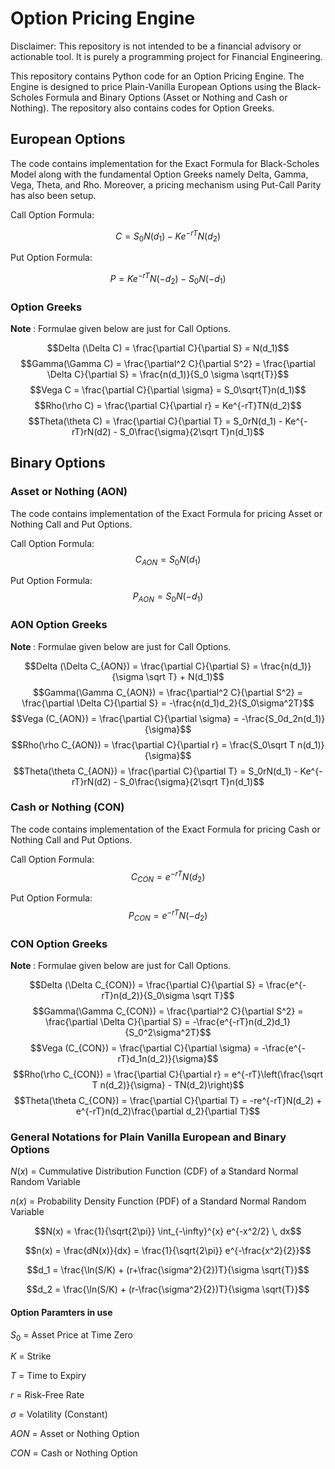 # Option Pricing Engine
Disclaimer: This repository is not intended to be a financial advisory or actionable tool. It is purely a programming project for Financial Engineering.

This repository contains Python code for an Option Pricing Engine. The Engine is designed to price Plain-Vanilla European Options using the Black-Scholes Formula and Binary Options (Asset or Nothing and Cash or Nothing). The repository also contains codes for Option Greeks.

## European Options
The code contains implementation for the Exact Formula for Black-Scholes Model along with the fundamental Option Greeks namely Delta, Gamma, Vega, Theta, and Rho. Moreover, a pricing mechanism using Put-Call Parity has also been setup.

Call Option Formula:

$$C = S_0N(d_1) - Ke^{-rT}N(d_2)$$

Put Option Formula:

$$P = Ke^{-rT}N(-d_2) - S_0N(-d_1)$$

### Option Greeks
<b> Note </b>: Formulae given below are just for Call Options.

$$Delta (\Delta C) = \frac{\partial C}{\partial S} = N(d_1)$$
$$Gamma(\Gamma C) = \frac{\partial^2 C}{\partial S^2} = \frac{\partial \Delta C}{\partial S} = \frac{n(d_1)}{S_0 \sigma \sqrt{T}}$$
$$Vega C = \frac{\partial C}{\partial \sigma} = S_0\sqrt{T}n(d_1)$$
$$Rho(\rho C) = \frac{\partial C}{\partial r} = Ke^{-rT}TN(d_2)$$
$$Theta(\theta C) = \frac{\partial C}{\partial T} = S_0rN(d_1) - Ke^{-rT}rN(d2) - S_0\frac{\sigma}{2\sqrt T}n(d_1)$$


## Binary Options
### Asset or Nothing (AON)
The code contains implementation of the Exact Formula for pricing Asset or Nothing Call and Put Options.

Call Option Formula:
$$C_{AON} = S_0N(d_1)$$

Put Option Formula:
$$P_{AON} = S_0N(-d_1)$$


### AON Option Greeks
<b> Note </b>: Formulae given below are just for Call Options.

$$Delta (\Delta C_{AON}) = \frac{\partial C}{\partial S} = \frac{n(d_1)}{\sigma \sqrt T} + N(d_1)$$
$$Gamma(\Gamma C_{AON}) = \frac{\partial^2 C}{\partial S^2} = \frac{\partial \Delta C}{\partial S} = -\frac{n(d_1)d_2}{S_0\sigma^2T}$$
$$Vega (C_{AON}) = \frac{\partial C}{\partial \sigma} = -\frac{S_0d_2n(d_1)}{\sigma}$$
$$Rho(\rho C_{AON}) = \frac{\partial C}{\partial r} = \frac{S_0\sqrt T n(d_1)}{\sigma}$$
$$Theta(\theta C_{AON}) = \frac{\partial C}{\partial T} = S_0rN(d_1) - Ke^{-rT}rN(d2) - S_0\frac{\sigma}{2\sqrt T}n(d_1)$$


### Cash or Nothing (CON)
The code contains implementation of the Exact Formula for pricing Cash or Nothing Call and Put Options.

Call Option Formula:
$$C_{CON} = e^{-rT}N(d_2)$$

Put Option Formula:
$$P_{CON} = e^{-rT}N(-d_2)$$


### CON Option Greeks
<b> Note </b>: Formulae given below are just for Call Options.

$$Delta (\Delta C_{CON}) = \frac{\partial C}{\partial S} = \frac{e^{-rT}n(d_2)}{S_0\sigma \sqrt T}$$
$$Gamma(\Gamma C_{CON}) = \frac{\partial^2 C}{\partial S^2} = \frac{\partial \Delta C}{\partial S} = -\frac{e^{-rT}n(d_2)d_1}{S_0^2\sigma^2T}$$
$$Vega (C_{CON}) = \frac{\partial C}{\partial \sigma} = -\frac{e^{-rT}d_1n(d_2)}{\sigma}$$
$$Rho(\rho C_{CON}) = \frac{\partial C}{\partial r} = e^{-rT}\left(\frac{\sqrt T n(d_2)}{\sigma} - TN(d_2)\right)$$
$$Theta(\theta C_{CON}) = \frac{\partial C}{\partial T} = -re^{-rT}N(d_2) + e^{-rT}n(d_2)\frac{\partial d_2}{\partial T}$$


### General Notations for Plain Vanilla European and Binary Options

$N(x)$ = Cummulative Distribution Function (CDF) of a Standard Normal Random Variable

$n(x)$ = Probability Density Function (PDF) of a Standard Normal Random Variable

$$N(x) = \frac{1}{\sqrt{2\pi}} \int_{-\infty}^{x} e^{-x^2/2} \, dx$$

$$n(x) = \frac{dN(x)}{dx} = \frac{1}{\sqrt{2\pi}} e^{-\frac{x^2}{2}}$$

$$d_1 = \frac{\ln(S/K) + (r+\frac{\sigma^2}{2})T}{\sigma \sqrt{T}}$$

$$d_2 = \frac{\ln(S/K) + (r-\frac{\sigma^2}{2})T}{\sigma \sqrt{T}}$$

#### Option Paramters in use
$S_0$ = Asset Price at Time Zero

$K$ = Strike

$T$ = Time to Expiry

$r$ = Risk-Free Rate

$\sigma$ = Volatility (Constant)

$AON$ = Asset or Nothing Option

$CON$ = Cash or Nothing Option